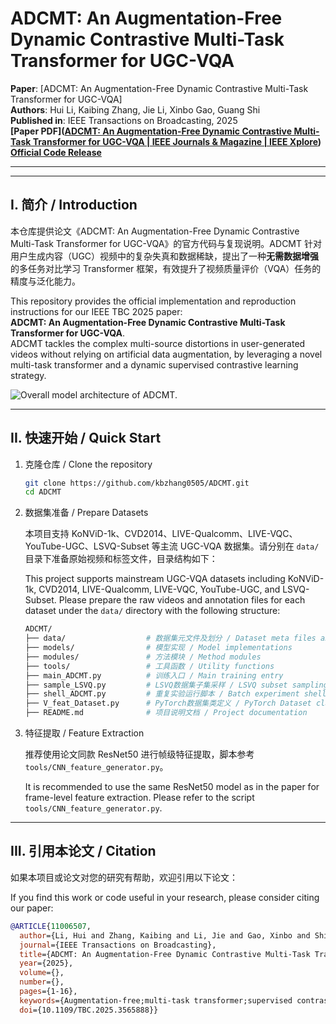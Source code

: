 # ADCMT: An Augmentation-Free Dynamic Contrastive Multi-Task Transformer for UGC-VQA

**Paper**: [ADCMT: An Augmentation-Free Dynamic Contrastive Multi-Task Transformer for UGC-VQA]  
**Authors**: Hui Li, Kaibing Zhang, Jie Li, Xinbo Gao, Guang Shi  
**Published in**: IEEE Transactions on Broadcasting, 2025  
**[Paper PDF]([ADCMT: An Augmentation-Free Dynamic Contrastive Multi-Task Transformer for UGC-VQA | IEEE Journals & Magazine | IEEE Xplore](https://ieeexplore.ieee.org/document/11006507))**  
**[Official Code Release](https://github.com/kbzhang0505/ADCMT)**

---

---

## I. 简介 / Introduction

本仓库提供论文《ADCMT: An Augmentation-Free Dynamic Contrastive Multi-Task Transformer for UGC-VQA》的官方代码与复现说明。ADCMT 针对用户生成内容（UGC）视频中的复杂失真和数据稀缺，提出了一种**无需数据增强**的多任务对比学习 Transformer 框架，有效提升了视频质量评价（VQA）任务的精度与泛化能力。

This repository provides the official implementation and reproduction instructions for our IEEE TBC 2025 paper:  
**ADCMT: An Augmentation-Free Dynamic Contrastive Multi-Task Transformer for UGC-VQA**.  
ADCMT tackles the complex multi-source distortions in user-generated videos without relying on artificial data augmentation, by leveraging a novel multi-task transformer and a dynamic supervised contrastive learning strategy.

![Overall model architecture of ADCMT.](ims/overview.png)

---

## II. 快速开始 / Quick Start

1. 克隆仓库 / Clone the repository

   ```bash
   git clone https://github.com/kbzhang0505/ADCMT.git
   cd ADCMT
   ```

2. 数据集准备 / Prepare Datasets

   本项目支持 KoNViD-1k、CVD2014、LIVE-Qualcomm、LIVE-VQC、YouTube-UGC、LSVQ-Subset 等主流 UGC-VQA 数据集。请分别在 `data/` 目录下准备原始视频和标签文件，目录结构如下：

   This project supports mainstream UGC-VQA datasets including KoNViD-1k, CVD2014, LIVE-Qualcomm, LIVE-VQC, YouTube-UGC, and LSVQ-Subset. Please prepare the raw videos and annotation files for each dataset under the `data/` directory with the following structure:

   ```bash
   ADCMT/
   ├── data/                  # 数据集元文件及划分 / Dataset meta files and splits
   ├── models/                # 模型实现 / Model implementations
   ├── modules/               # 方法模块 / Method modules
   ├── tools/                 # 工具函数 / Utility functions
   ├── main_ADCMT.py          # 训练入口 / Main training entry
   ├── sample_LSVQ.py         # LSVQ数据集子集采样 / LSVQ subset sampling script
   ├── shell_ADCMT.py         # 重复实验运行脚本 / Batch experiment shell script
   ├── V_feat_Dataset.py      # PyTorch数据集类定义 / PyTorch Dataset class definition
   ├── README.md              # 项目说明文档 / Project documentation
   ```

3. 特征提取 / Feature Extraction

   推荐使用论文同款 ResNet50 进行帧级特征提取，脚本参考 `tools/CNN_feature_generator.py`。

   It is recommended to use the same ResNet50 model as in the paper for frame-level feature extraction. Please refer to the script `tools/CNN_feature_generator.py`.

---

## III. 引用本论文 / Citation

如果本项目或论文对您的研究有帮助，欢迎引用以下论文：

If you find this work or code useful in your research, please consider citing our paper:

```bibtex
@ARTICLE{11006507,
  author={Li, Hui and Zhang, Kaibing and Li, Jie and Gao, Xinbo and Shi, Guang},
  journal={IEEE Transactions on Broadcasting}, 
  title={ADCMT: An Augmentation-Free Dynamic Contrastive Multi-Task Transformer for UGC-VQA}, 
  year={2025},
  volume={},
  number={},
  pages={1-16},
  keywords={Augmentation-free;multi-task transformer;supervised contrastive learning;user generated content;video quality assessment},
  doi={10.1109/TBC.2025.3565888}}
```

